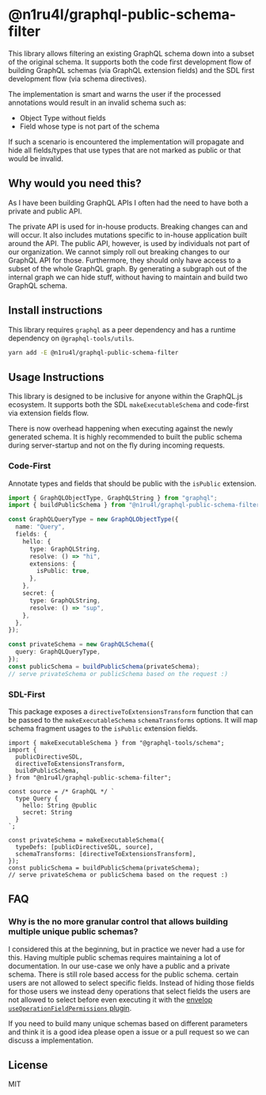 # @n1ru4l/graphql-public-schema-filter

This library allows filtering an existing GraphQL schema down into a subset of the original schema. It supports both the code first development flow of building GraphQL schemas (via GraphQL extension fields) and the SDL first development flow (via schema directives).

The implementation is smart and warns the user if the processed annotations would result in an invalid schema such as:

- Object Type without fields
- Field whose type is not part of the schema

If such a scenario is encountered the implementation will propagate and hide all fields/types that use types that are not marked as public or that would be invalid.

## Why would you need this?

As I have been building GraphQL APIs I often had the need to have both a private and public API.

The private API is used for in-house products. Breaking changes can and will occur. It also includes mutations specific to in-house application built around the API. The public API, however, is used by individuals not part of our organization. We cannot simply roll out breaking changes to our GraphQL API for those. Furthermore, they should only have access to a subset of the whole GraphQL graph. By generating a subgraph out of the internal graph we can hide stuff, without having to maintain and build two GraphQL schema.

## Install instructions

This library requires `graphql` as a peer dependency and has a runtime dependency on `@graphql-tools/utils`.

```bash
yarn add -E @n1ru4l/graphql-public-schema-filter
```

## Usage Instructions

This library is designed to be inclusive for anyone within the GraphQL.js ecosystem. It supports both the SDL `makeExecutableSchema` and code-first via extension fields flow.

There is now overhead happening when executing against the newly generated schema. It is highly recommended to built the public schema during server-startup and not on the fly during incoming requests.

### Code-First

Annotate types and fields that should be public with the `isPublic` extension.

```ts
import { GraphQLObjectType, GraphQLString } from "graphql";
import { buildPublicSchema } from "@n1ru4l/graphql-public-schema-filter";

const GraphQLQueryType = new GraphQLObjectType({
  name: "Query",
  fields: {
    hello: {
      type: GraphQLString,
      resolve: () => "hi",
      extensions: {
        isPublic: true,
      },
    },
    secret: {
      type: GraphQLString,
      resolve: () => "sup",
    },
  },
});

const privateSchema = new GraphQLSchema({
  query: GraphQLQueryType,
});
const publicSchema = buildPublicSchema(privateSchema);
// serve privateSchema or publicSchema based on the request :)
```

### SDL-First

This package exposes a `directiveToExtensionsTransform` function that can be passed to the `makeExecutableSchema` `schemaTransforms` options. It will map schema fragment usages to the `isPublic` extension fields.

```tsx
import { makeExecutableSchema } from "@graphql-tools/schema";
import {
  publicDirectiveSDL,
  directiveToExtensionsTransform,
  buildPublicSchema,
} from "@n1ru4l/graphql-public-schema-filter";

const source = /* GraphQL */ `
  type Query {
    hello: String @public
    secret: String
  }
`;

const privateSchema = makeExecutableSchema({
  typeDefs: [publicDirectiveSDL, source],
  schemaTransforms: [directiveToExtensionsTransform],
});
const publicSchema = buildPublicSchema(privateSchema);
// serve privateSchema or publicSchema based on the request :)
```

## FAQ

### Why is the no more granular control that allows building multiple unique public schemas?

I considered this at the beginning, but in practice we never had a use for this. Having multiple public schemas requires maintaining a lot of documentation. In our use-case we only have a public and a private schema. There is still role based access for the public schema. certain users are not allowed to select specific fields. Instead of hiding those fields for those users we instead deny operations that select fields the users are not allowed to select before even executing it with the [envelop `useOperationFieldPermissions` plugin](https://www.envelop.dev/plugins/use-operation-field-permissions).

If you need to build many unique schemas based on different parameters and think it is a good idea please open a issue or a pull request so we can discuss a implementation.

## License

MIT
